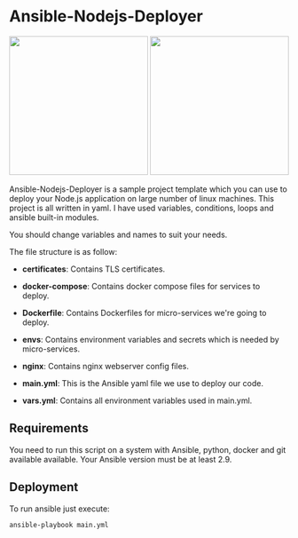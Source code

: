 # Ansible-Nodejs-Deployer


<img src = "https://d7umqicpi7263.cloudfront.net/img/product/542db327-b437-4851-8f65-f15d5c80b4ef/e19a9f66-7cd7-4114-a2f1-6d43b77310e2.png" width ="250" /> <img src = "https://logos-download.com/wp-content/uploads/2016/09/Node_logo_NodeJS.png" width ="250" />

Ansible-Nodejs-Deployer is a sample project template which you can use to deploy your Node.js application on large number of linux machines.
This project is all written in yaml. I have used variables, conditions, loops and ansible built-in modules.

You should change variables and names to suit your needs.

The file structure is as follow:

- **certificates**: Contains TLS certificates.

- **docker-compose**: Contains docker compose files for services to deploy.

- **Dockerfile**: Contains Dockerfiles for micro-services we're going to deploy.

- **envs**:  Contains environment variables and secrets which is needed by micro-services.

- **nginx**: Contains nginx webserver config files.

- **main.yml**: This is the Ansible yaml file we use to deploy our code.

- **vars.yml**: Contains all environment variables used in main.yml.

## Requirements
You need to run this script on a system with Ansible, python, docker and git available available. Your Ansible version must be at least 2.9.

## Deployment
To run ansible just execute:
```bash
ansible-playbook main.yml
```
